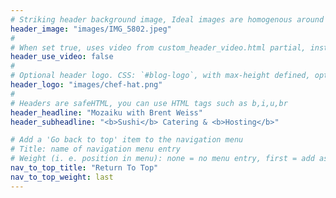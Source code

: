 ```yaml
---
# Striking header background image, Ideal images are homogenous around the centre and contrasting to the text. Non-ideal images can use `title_guard`
header_image: "images/IMG_5802.jpeg"
#
# When set true, uses video from custom_header_video.html partial, instead of header_image
header_use_video: false
#
# Optional header logo. CSS: `#blog-logo`, with max-height defined, optimize to prevent scaling
header_logo: "images/chef-hat.png"
#
# Headers are safeHTML, you can use HTML tags such as b,i,u,br
header_headline: "Mozaiku with Brent Weiss"
header_subheadline: "<b>Sushi</b> Catering & <b>Hosting</b>"

# Add a 'Go back to top' item to the navigation menu
# Title: name of navigation menu entry
# Weight (i. e. position in menu): none = no menu entry, first = add as first entry, last = ad as last entry
nav_to_top_title: "Return To Top"
nav_to_top_weight: last
---
```

